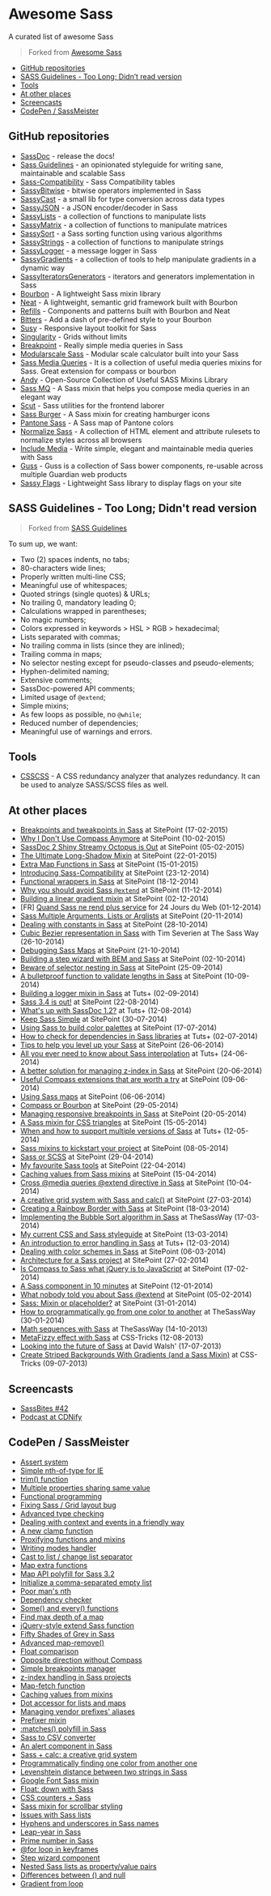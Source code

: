 # Awesome Sass
A curated list of awesome Sass
> Forked from [Awesome Sass](https://github.com/HugoGiraudel/awesome-sass)

- [GitHub repositories](#github-repositories)
- [SASS Guidelines - Too Long; Didn&rsquo;t read version](#sass-guidelines-too-long-didnt-read-version)
- [Tools](#tools)
- [At other places](#at-other-places)
- [Screencasts](#screencasts)
- [CodePen / SassMeister](#codepen-sassmeister)


## GitHub repositories
- [SassDoc](https://github.com/SassDoc/sassdoc) - release the docs!
- [Sass Guidelines](http://sass-guidelin.es) - an opinionated styleguide for writing sane, maintainable and scalable Sass
- [Sass-Compatibility](https://github.com/sass-compatibility/sass-compatibility) - Sass Compatibility tables
- [SassyBitwise](https://github.com/HugoGiraudel/SassyBitwise) - bitwise operators implemented in Sass
- [SassyCast](https://github.com/HugoGiraudel/SassyCast) - a small lib for type conversion across data types
- [SassyJSON](https://github.com/HugoGiraudel/SassyJSON) - a JSON encoder/decoder in Sass
- [SassyLists](https://github.com/Team-Sass/SassyLists) - a collection of functions to manipulate lists
- [SassyMatrix](https://github.com/HugoGiraudel/SassyMatrix) - a collection of functions to manipulate matrices
- [SassySort](https://github.com/HugoGiraudel/SassySort) - a Sass sorting function using various algorithms
- [SassyStrings](https://github.com/Team-Sass/Sassy-Strings) - a collection of functions to manipulate strings
- [SassyLogger](https://github.com/HugoGiraudel/SassyLogger) - a message logger in Sass
- [SassyGradients](https://github.com/HugoGiraudel/SassyGradients) - a collection of tools to help manipulate gradients in a dynamic way
- [SassyIteratorsGenerators](https://github.com/HugoGiraudel/SassyIteratorsGenerators) - iterators and generators implementation in Sass
- [Bourbon](https://github.com/thoughtbot/bourbon) - A lightweight Sass mixin library
- [Neat](https://github.com/thoughtbot/neat) - A lightweight, semantic grid framework built with Bourbon
- [Refills](https://github.com/thoughtbot/refills) - Components and patterns built with Bourbon and Neat
- [Bitters](https://github.com/thoughtbot/bitters) - Add a dash of pre-defined style to your Bourbon
- [Susy](https://github.com/ericam/susy) - Responsive layout toolkit for Sass
- [Singularity](https://github.com/at-import/Singularity) - Grids without limits
- [Breakpoint](https://github.com/at-import/breakpoint) - Really simple media queries in Sass
- [Modularscale Sass](https://github.com/modularscale/modularscale-sass) - Modular scale calculator built into your Sass
- [Sass Media Queries](https://github.com/paranoida/sass-mediaqueries) - It is a collection of useful media queries mixins for Sass. Great extension for compass or bourbon
- [Andy](https://github.com/gillesbertaux/andy) - Open-Source Collection of Useful SASS Mixins Library
- [Sass MQ](https://github.com/sass-mq/sass-mq) - A Sass mixin that helps you compose media queries in an elegant way
- [Scut](https://github.com/davidtheclark/scut) - Sass utilities for the frontend laborer
- [Sass Burger](https://github.com/jorenvanhee/sass-burger) - A Sass mixin for creating hamburger icons
- [Pantone Sass](https://github.com/damonbauer/Pantone-Sass) - A Sass map of Pantone colors
- [Normalize Sass](https://github.com/JohnAlbin/normalize-scss) - A collection of HTML element and attribute rulesets to normalize styles across all browsers
- [Include Media](https://github.com/eduardoboucas/include-media) - Write simple, elegant and maintainable media queries with Sass
- [Guss](https://github.com/guardian/guss) - Guss is a collection of Sass bower components, re-usable across multiple Guardian web products
- [Sassy Flags](https://github.com/Layerful/sassy-flags) - Lightweight Sass library to display flags on your site


## SASS Guidelines - Too Long; Didn't read version
> Forked from [SASS Guidelines](http://sass-guidelin.es/)

To sum up, we want:

- Two (2) spaces indents, no tabs;
- 80-characters wide lines;
- Properly written multi-line CSS;
- Meaningful use of whitespaces;
- Quoted strings (single quotes) & URLs;
- No trailing 0, mandatory leading 0;
- Calculations wrapped in parentheses;
- No magic numbers;
- Colors expressed in keywords > HSL > RGB > hexadecimal;
- Lists separated with commas;
- No trailing comma in lists (since they are inlined);
- Trailing comma in maps;
- No selector nesting except for pseudo-classes and pseudo-elements;
- Hyphen-delimited naming;
- Extensive comments;
- SassDoc-powered API comments;
- Limited usage of `@extend`;
- Simple mixins;
- As few loops as possible, no `@while`;
- Reduced number of dependencies;
- Meaningful use of warnings and errors.


## Tools
- [CSSCSS](https://github.com/zmoazeni/csscss) - A CSS redundancy analyzer that analyzes redundancy. It can be used to analyze SASS/SCSS files as well.


## At other places
- [Breakpoints and tweakpoints in Sass](http://www.sitepoint.com/breakpoints-tweakpoints-sass/) at SitePoint (17-02-2015)
- [Why I Don't Use Compass Anymore](http://www.sitepoint.com/dont-use-compass-anymore/) at SitePoint (10-02-2015)
- [SassDoc 2 Shiny Streamy Octopus is Out](http://www.sitepoint.com/sassdoc-2-shiny-streamy-octopus/) at SitePoint (05-02-2015)
- [The Ultimate Long-Shadow Mixin](http://www.sitepoint.com/ultimate-long-shadow-sass-mixin/) at SitePoint (22-01-2015)
- [Extra Map Functions in Sass](http://www.sitepoint.com/extra-map-functions-sass/) at SitePoint (15-01-2015)
- [Introducing Sass-Compatibility](http://www.sitepoint.com/introducing-sass-compatibility/) at SitePoint (23-12-2014)
- [Functional wrappers in Sass](http://www.sitepoint.com/functional-wrappers-sass/) at SitePoint (18-12-2014)
- [Why you should avoid Sass `@extend`](http://www.sitepoint.com/avoid-sass-extend/) at SitePoint (11-12-2014)
- [Building a linear gradient mixin](http://www.sitepoint.com/building-linear-gradient-mixin-sass/) at SitePoint (02-12-2014)
- [FR] [Quand Sass ne rend plus service](http://www.24joursdeweb.fr/2014/quand-sass-ne-rend-plus-service/) for 24 Jours du Web (01-12-2014)
- [Sass Multiple Arguments, Lists or Arglists](http://www.sitepoint.com/sass-multiple-arguments-lists-or-arglist/) at SitePoint (20-11-2014)
- [Dealing with constants in Sass](http://www.sitepoint.com/dealing-constants-sass/) at SitePoint (28-10-2014)
- [Cubic Bezier representation in Sass](http://thesassway.com/advanced/cubic-bezier-representation-in-sass) with Tim Severien at The Sass Way (26-10-2014)
- [Debugging Sass Maps](http://www.sitepoint.com/debugging-sass-maps/) at SitePoint (21-10-2014)
- [Building a step wizard with BEM and Sass](http://www.sitepoint.com/building-step-wizard-bem-sass/) at SitePoint (02-10-2014)
- [Beware of selector nesting in Sass](http://www.sitepoint.com/beware-selector-nesting-sass/) at SitePoint (25-09-2014)
- [A bulletproof function to validate lengths in Sass](http://www.sitepoint.com/bulletproof-function-validate-length-values-sass/) at SitePoint (10-09-2014)
- [Building a logger mixin in Sass](https://webdesign.tutsplus.com/tutorials/building-a-logger-mixin-in-sass--cms-22070) at Tuts+ (02-09-2014)
- [Sass 3.4 is out!](http://www.sitepoint.com/sass-3-4-is-out/) at SitePoint (22-08-2014)
- [What's up with SassDoc 1.2?](http://webdesign.tutsplus.com/articles/new-features-and-a-new-look-for-sassdoc--cms-21914) at Tuts+ (12-08-2014)
- [Keep Sass Simple](http://www.sitepoint.com/keep-sass-simple/) at SitePoint (30-07-2014)
- [Using Sass to build color palettes](http://www.sitepoint.com/using-sass-build-color-palettes/) at SitePoint (17-07-2014)
- [How to check for dependencies in Sass libraries](http://webdesign.tutsplus.com/tutorials/how-to-check-for-dependencies-in-sass-libraries--cms-21558?_ga=1.200178030.119067414.1397820966) at Tuts+ (02-07-2014)
- [Tips to help you level up your Sass](http://www.sitepoint.com/tips-help-level-up-sass/) at SitePoint (26-06-2014)
- [All you ever need to know about Sass interpolation](http://webdesign.tutsplus.com/tutorials/all-you-ever-need-to-know-about-sass-interpolation--cms-21375) at Tuts+ (24-06-2014)
- [A better solution for managing z-index in Sass](http://www.sitepoint.com/better-solution-managing-z-index-sass/) at SitePoint (20-06-2014)
- [Useful Compass extensions that are worth a try](http://www.sitepoint.com/compass-extensions-worth-a-try/) at SitePoint (09-06-2014)
- [Using Sass maps](http://www.sitepoint.com/using-sass-maps/) at SitePoint (06-06-2014)
- [Compass or Bourbon](http://www.sitepoint.com/compass-or-bourbon-sass-frameworks/#comments) at SitePoint (29-05-2014)
- [Managing responsive breakpoints in Sass](http://www.sitepoint.com/managing-responsive-breakpoints-sass/) at SitePoint (20-05-2014)
- [A Sass mixin for CSS triangles](http://www.sitepoint.com/sass-mixin-css-triangles/) at SitePoint (15-05-2014)
- [When and how to support multiple versions of Sass](http://webdesign.tutsplus.com/articles/when-and-how-to-support-multiple-versions-of-sass--cms-20935) at Tuts+ (12-05-2014)
- [Sass mixins to kickstart your project](http://www.sitepoint.com/sass-mixins-kickstart-project/) at SitePoint (08-05-2014)
- [Sass or SCSS](http://www.sitepoint.com/whats-difference-sass-scss/) at SitePoint (29-04-2014)
- [My favourite Sass tools](http://www.sitepoint.com/my-favorite-sass-tools/) at SitePoint (22-04-2014)
- [Caching values from Sass mixins](http://www.sitepoint.com/caching-values-sass-mixins/) at SitePoint (15-04-2014)
- [Cross @media queries @extend directive in Sass](http://www.sitepoint.com/cross-media-query-extend-sass/) at SitePoint (10-04-2014)
- [A creative grid system with Sass and calc()](http://www.sitepoint.com/creative-grid-system-sass-calc/) at SitePoint (27-03-2014)
- [Creating a Rainbow Border with Sass](http://www.sitepoint.com/rainbow-border-with-sass/) at SitePoint (18-03-2014)
- [Implementing the Bubble Sort algorithm in Sass](thesassway.com/advanced/implementing-bubble-sort-with-sass) at TheSassWay (17-03-2014)
- [My current CSS and Sass styleguide](http://www.sitepoint.com/css-sass-styleguide/) at SitePoint (13-03-2014)
- [An introduction to error handling in Sass](http://webdesign.tutsplus.com/tutorials/an-introduction-to-error-handling-in-sass--cms-19996) at Tuts+ (12-03-2014)
- [Dealing with color schemes in Sass](http://www.sitepoint.com/dealing-color-schemes-sass/) at SitePoint (06-03-2014)
- [Architecture for a Sass project](http://www.sitepoint.com/architecture-sass-project/) at SitePoint (27-02-2014)
- [Is Compass to Sass what jQuery is to JavaScript](http://www.sitepoint.com/compass-sass-jquery-javascript/) at SitePoint (17-02-2014)
- [A Sass component in 10 minutes](http://www.sitepoint.com/sass-component-10-minutes/) at SitePoint (12-01-2014)
- [What nobody told you about Sass @extend](http://www.sitepoint.com/sass-extend-nobody-told-you/) at SitePoint (05-02-2014)
- [Sass: Mixin or placeholder?](http://www.sitepoint.com/sass-mixin-placeholder/) at SitePoint (31-01-2014)
- [How to programmatically go from one color to another](http://thesassway.com/advanced/how-to-programtically-go-from-one-color-to-another-in-sass) at TheSassWay (30-01-2014)
- [Math sequences with Sass](http://thesassway.com/advanced/math-sequences-with-sass) at TheSassWay (14-10-2013)
- [MetaFizzy effect with Sass](http://css-tricks.com/metafizzy-effect-with-sass/) at CSS-Tricks (12-08-2013)
- [Looking into the future of Sass](http://davidwalsh.name/future-sass) at David Walsh' (17-07-2013)
- [Create Striped Backgrounds With Gradients (and a Sass Mixin)](http://css-tricks.com/striped-background-gradients/) at CSS-Tricks (09-07-2013)


## Screencasts
- [SassBites #42](https://www.youtube.com/watch?v=H6Y9r49InXo&feature=youtu.be)
- [Podcast at CDNify](https://cdnify.com/blog/sassdoc-document-sass-files-functions-mixins/)


## CodePen / SassMeister
- [Assert system](https://sassmeister.com/gist/8b3d421c1e369ca5c88b)
- [Simple nth-of-type for IE](https://sassmeister.com/gist/5a9558e4f2c9d82a70df)
- [trim() function](https://sassmeister.com/gist/9eaa43a4a5de27647ca8)
- [Multiple properties sharing same value](https://sassmeister.com/gist/d342346d864467964b27)
- [Functional programming](https://sassmeister.com/gist/c36be3440dc2b5ae9ba2)
- [Fixing Sass / Grid layout bug](https://sassmeister.com/gist/309a459ee3a625b2ab32)
- [Advanced type checking](https://sassmeister.com/gist/2933ef053ae0bf70ad8b)
- [Dealing with context and events in a friendly way](https://sassmeister.com/gist/2f733e56552243ac9881)
- [A new clamp function](https://sassmeister.com/gist/8d24cb970d1b5f90841a)
- [Proxifying functions and mixins](https://sassmeister.com/gist/dda526ebe495b37714f2)
- [Writing modes handler](http://sassmeister.com/gist/55ed62df060dfb39b614)
- [Cast to list / change list separator](http://sassmeister.com/gist/59eebf613a953839e282)
- [Map extra functions](http://sassmeister.com/gist/f1fa4869678a4f16979c)
- [Map API polyfill for Sass 3.2](http://sassmeister.com/gist//95d78632dc2e02b905ba)
- [Initialize a comma-separated empty list](http://sassmeister.com/gist/a9e554b0e1a72a84fec7)
- [Poor man's nth](http://sassmeister.com/gist/4326faf54855d9e42ff2)
- [Dependency checker](http://sassmeister.com/gist/b7946f09300c1cd9abf0)
- [Some() and every() functions](http://sassmeister.com/gist/b94b72435717a759d37f)
- [Find max depth of a map](http://sassmeister.com/gist/3f1a07fd2703af2e4fef)
- [jQuery-style extend Sass function](http://sassmeister.com/gist/7525f0546479acd1d6e1)
- [Fifty Shades of Grey in Sass](http://sassmeister.com/gist/a7c097629b60c41fb259)
- [Advanced map-remove()](http://sassmeister.com/gist/11495287)
- [Float comparison](http://sassmeister.com/gist/11286934)
- [Opposite direction without Compass](http://sassmeister.com/gist/11035501)
- [Simple breakpoints manager](http://sassmeister.com/gist/11039956)
- [z-index handling in Sass projects](http://sassmeister.com/gist/11172138)
- [Map-fetch function](http://sassmeister.com/gist/9933331)
- [Caching values from mixins](http://sassmeister.com/gist/10625439)
- [Dot accessor for lists and maps](http://sassmeister.com/gist/9931274)
- [Managing vendor prefixes' aliases](http://sassmeister.com/gist/9685761)
- [Prefixer mixin](http://sassmeister.com/gist/9431719)
- [:matches() polyfill in Sass](http://sassmeister.com/gist/9481816)
- [Sass to CSV converter](http://sassmeister.com/gist/9327085)
- [An alert component in Sass](http://codepen.io/HugoGiraudel/pen/Dzloe)
- [Sass + calc: a creative grid system](http://codepen.io/HugoGiraudel/pen/hEaFt)
- [Programmatically finding one color from another one](http://codepen.io/HugoGiraudel/pen/gHEkA)
- [Levenshtein distance between two strings in Sass](http://sassmeister.com/gist/8334461)
- [Google Font Sass mixin](http://codepen.io/HugoGiraudel/pen/aEzLf)
- [Float: down with Sass](http://codepen.io/HugoGiraudel/pen/AxmBK)
- [CSS counters + Sass](http://codepen.io/HugoGiraudel/pen/mnavc)
- [Sass mixin for scrollbar styling](http://codepen.io/HugoGiraudel/pen/KFDuB)
- [Issues with Sass lists](http://codepen.io/HugoGiraudel/pen/kDvua)
- [Hyphens and underscores in Sass names](http://codepen.io/HugoGiraudel/pen/pJKek)
- [Leap-year in Sass](http://codepen.io/HugoGiraudel/pen/qrjmd)
- [Prime number in Sass](http://codepen.io/HugoGiraudel/pen/wiFHk)
- [@for loop in keyframes](http://codepen.io/HugoGiraudel/pen/Jyimb)
- [Step wizard component](http://codepen.io/HugoGiraudel/pen/scluw)
- [Nested Sass lists as property/value pairs](http://codepen.io/HugoGiraudel/pen/yGFri)
- [Differences between () and null](http://codepen.io/HugoGiraudel/pen/gaBhe)
- [Gradient from loop](http://codepen.io/HugoGiraudel/pen/poJxy)
